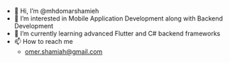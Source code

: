 - 👋 Hi, I’m @mhdomarshamieh
- 👀 I’m interested in Mobile Application Development along with Backend Development
- 🌱 I’m currently learning advanced Flutter and C# backend frameworks
- 📫 How to reach me
  - omer.shamiah@gmail.com

